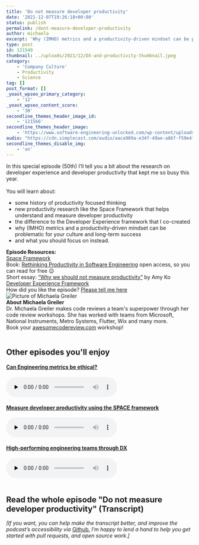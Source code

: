 ```yaml
---
title: 'Do not measure developer productivity'
date: '2021-12-07T19:26:18+00:00'
status: publish
permalink: /dont-measure-developer-productivity
author: michaela
excerpt: 'Why (IMHO) metrics and a productivity-driven mindset can be problematic for your culture and long-term success'
type: post
id: 121549
thumbnail: ../uploads/2021/12/DX-and-productivity-thumbnail.jpeg
category:
    - 'Company Culture'
    - Productivity
    - Science
tag: []
post_format: []
_yoast_wpseo_primary_category:
    - '12'
_yoast_wpseo_content_score:
    - '30'
secondline_themes_header_image_id:
    - '121566'
secondline_themes_header_image:
    - 'https://www.software-engineering-unlocked.com/wp-content/uploads/2021/12/Developer-experience-background.jpg'
audio: "https://cdn.simplecast.com/audio/aaca909a-e34f-49ae-a86f-f59e4fa807f0/episodes/7d3ff77b-c660-4fa7-8acd-820c40e993d8/audio/43e2756b-f8b8-403d-b6cc-44c927f9eaef/default_tc.mp3"
secondline_themes_disable_img:
    - 'on'
---
```


<div class="episode-about">
In this special episode (50th) I’ll tell you a bit about the research on developer experience and developer productivity that kept me so busy this year.
<br/> <br/>You will learn about:
<ul>
<li> some history of productivity focused thinking</li>
<li> new productivity research like the Space Framework that helps understand and measure developer productivity</li>
<li> the difference to the Developer Experience framework that I co-created</li>
<li> why (IMHO) metrics and a productivity-driven mindset can be problematic for your culture and long-term success</li>
<li> and what you should focus on instead.</li>
</ul>
</div>
<div class=" episode-links">
<b>Episode Resources:</b><br/>
<a href="https://queue.acm.org/detail.cfm?id=3454124">Space Framework</a><br/>
 Book: <a href="https://link.springer.com/book/10.1007/978-1-4842-4221-6">Rethinking Productivity in Software Engineering</a> open access, so you can read for free 😉 <br/>
Short essay: <a href="https://link.springer.com/chapter/10.1007/978-1-4842-4221-6_3">“Why we should not measure productivity”</a> by Amy Ko<br/>
<a href="https://www.michaelagreiler.com/wp-content/uploads/2021/12/Framework-for-Understanding-and-Improving.pdf">Developer Experience Framework</a><br/>
How did you like the episode? <a href="https://forms.gle/m4cYfK4y1VNWPgUm7">Please tell me here</a><br/>
</div>

<div class="row pt-2 align-items-center">
<div class="col-4 guest-picture">
<img src="../uploads/2020/09/Michaela-Greiler.jpg" alt="Picture of Michaela Greiler"/>
</div>
<div class="col-8 guest-about">
<b>About Michaela Greiler</b><br/>
Dr. Michaela Greiler makes code reviews a team's superpower through her code review workshops. She has worked with teams from Microsoft, National Instruments, Metro Systems, Flutter, Wix and many more.
</div>
</div>

<div class="sponsorship">
Book your <a href="https://www.michaelagreiler.com/workshops">awesomecodereview.com</a> workshop!
</div> 
<br/>
<div>
  <h2>Other episodes you'll enjoy</h2>
<div class="row-md-6">
      <div class="row g-0 border rounded overflow-hidden flex-md-row mb-4 shadow-sm h-md-250 position-relative">
          <div class="col p-4 d-flex flex-column position-static">
            <a href="https://www.software-engineering-unlocked.com/engineering-metrics/"><h4 class="mb-0">Can Engineering metrics be ethical?</h3></a>
  <audio controls preload="none">
               <source src="https://cdn.simplecast.com/audio/aaca909a-e34f-49ae-a86f-f59e4fa807f0/episodes/14f69a24-bf6f-4e84-8dd8-f57c3f73c32b/audio/3bc44755-6fc4-41cd-84bd-bc6e2228c0aa/default_tc.mp3" />
              </audio>
          </div>
        </div>
      </div>
    <div class="row-md-6">
      <div class="row g-0 border rounded overflow-hidden flex-md-row mb-4 shadow-sm h-md-250 position-relative">
          <div class="col p-4 d-flex flex-column position-static">
                       <a href="https://software-engineering-unlocked.com/measure-developer-productivity-space/"><h4 class="mb-0">Measure developer productivity using the SPACE framework</h3></a>
  <audio controls preload="none">
                <source src="https://cdn.simplecast.com/audio/aaca909a-e34f-49ae-a86f-f59e4fa807f0/episodes/5f2f49ae-1df9-4c13-9a52-670548e10892/audio/f557f044-ac96-40a4-b6b4-f8f215a1a81b/default_tc.mp3" />
              </audio>
          </div>
        </div>
      </div>
          <div class="row-md-6">
      <div class="row g-0 border rounded overflow-hidden flex-md-row mb-4 shadow-sm h-md-250 position-relative">
          <div class="col p-4 d-flex flex-column position-static">
                       <a href="https://software-engineering-unlocked.com/developer-experience-job/"> <h4 class="mb-0">High-performing engineering teams through DX</h3></a>
  <audio controls preload="none">
                <source src="https://cdn.simplecast.com/audio/aaca909a-e34f-49ae-a86f-f59e4fa807f0/episodes/08be65aa-4b4e-41f5-8d94-3611ef987d90/audio/98662bb1-c656-4b89-afbc-ab4ce94e697f/default_tc.mp3" />
              </audio>
          </div>
        </div>
      </div>
</div>
<br/>

## Read the whole episode "Do not measure developer productivity" (Transcript)

_\[If you want, you can help make the transcript better, and improve the podcast’s accessibility via_ [Github](https://github.com/mgreiler/se-unlocked/tree/master/Transcripts)_[.](https://github.com/mgreiler/se-unlocked/tree/master/Transcripts) I’m happy to lend a hand to help you get started with pull requests, and open source work.\]_

<!-- original picture of the episode
 ../uploads/2021/12/DX-and-productivity-thumbnail.jpeg-->